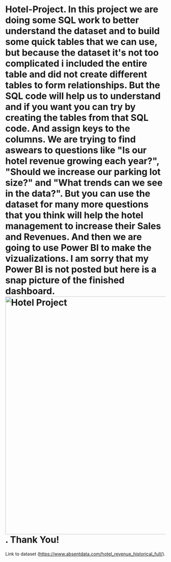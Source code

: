 # Hotel-Project. In this project we are doing some SQL work to better understand the dataset and to build some quick tables that we can use, but because the dataset it's not too complicated i included the entire table and did not create different tables to form relationships. But the SQL code will help us to understand and if you want you can try by creating the tables from that SQL code. And assign keys to the columns. We are trying to find aswears to questions like "Is our hotel revenue growing each year?", "Should we increase our parking lot size?" and "What trends can we see in the data?". But you can use the dataset for many more questions that you think will help the hotel management to increase their Sales and Revenues. And then we are going to use Power BI to make the vizualizations. I am sorry that my Power BI is not posted but here is a snap picture of the finished dashboard.<img width="746" alt="Hotel Project" src="https://user-images.githubusercontent.com/93358935/166809594-6df37a43-14d5-4349-a6c7-51387e3ae12d.png">. Thank You!
Link to dataset (https://www.absentdata.com/hotel_revenue_historical_full/).

